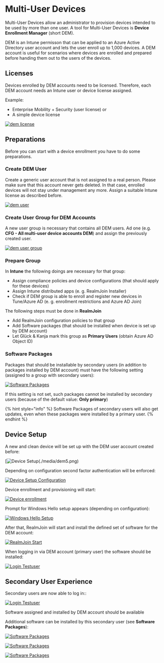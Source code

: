 # Multi-User Devices

Multi-User Devices allow an administrator to provision devices intended to be used by more than one user. A tool for Multi-User Devices is **Device Enrollment Manager** \(short DEM\).

DEM is an Intune permisson that can be applied to an Azure Active Directory user account and lets the user enroll up to 1,000 devices. A DEM account is useful for scenarios where devices are enrolled and prepared before handing them out to the users of the devices.

## Licenses

Devices enrolled by DEM accounts need to be licensed. Therefore, each DEM account needs an Intune user or device license assigned.

Example:

* Enterprise Mobility + Security \(user license\) or
* A simple device license

[![dem license](.gitbook/assets/dem1.png)](https://github.com/realmjoin/realmjoin-gitbooks/tree/3c2250fcc0d712e1b40ac535a1766b57ce01910c/docs/media/dem1.png)

## Preparations

Before you can start with a device enrollment you have to do some preparations.

### Create DEM User

Create a generic user account that is not assigned to a real person. Please make sure that this account never gets deleted. In that case, enrolled devices will not stay under management any more. Assign a suitable Intune license as described before.

[![dem user](.gitbook/assets/dem2.png)](https://github.com/realmjoin/realmjoin-gitbooks/tree/3c2250fcc0d712e1b40ac535a1766b57ce01910c/docs/media/dem2.png)

### Create User Group for DEM Accounts

A new user group is necessary that contains all DEM users. Ad one \(e.g. **CFG - All multi-user device accounts DEM**\) and assign the previously created user.

[![dem user group](.gitbook/assets/dem3.png)](https://github.com/realmjoin/realmjoin-gitbooks/tree/3c2250fcc0d712e1b40ac535a1766b57ce01910c/docs/media/dem3.png)

### Prepare Group

In **Intune** the following doings are necessary for that group:

* Assign compliance policies and device configurations \(that should apply for these devices\)
* Assign Intune distributed apps \(e. g. RealmJoin Installer\)
* Check if DEM group is able to enroll and register new devices in Tune/Azure AD \(e. g. enrollment restrictions and Azure AD Join\)

The following steps must be done in **RealmJoin**

* Add RealmJoin configuration policies to that group
* Add Software packages \(that should be installed when device is set up by DEM account\)
* Let Glück & Kanja mark this group as **Primary Users** \(obtain Azure AD Object ID\)

### Software Packages

Packages that should be installable by secondary users \(in addition to packages installed by DEM account\) must have the following setting \(assigned to a group with secondary users\):

[![Software Packages](.gitbook/assets/dem4.png)](https://github.com/realmjoin/realmjoin-gitbooks/tree/3c2250fcc0d712e1b40ac535a1766b57ce01910c/docs/media/dem4.png)

If this setting is not set, such packages cannot be installed by secondary users \(because of the default value: **Only primary**\)

{% hint style="info" %}
Software Packages of secondary users will also get updates, even when these packages were installed by a primary user.
{% endhint %}

## Device Setup

A new and clean device will be set up with the DEM user account created before:

\[![Device Setup\(./media/dem5.png\)](.gitbook/assets/dem5.png)

Depending on configuration second factor authentication will be enforced:

[![Device Setup Configuration](.gitbook/assets/dem6.png)](https://github.com/realmjoin/realmjoin-gitbooks/tree/3c2250fcc0d712e1b40ac535a1766b57ce01910c/docs/media/dem6.png)

Device enrollment and provisioning will start:

[![Device enrollment](.gitbook/assets/dem7.png)](https://github.com/realmjoin/realmjoin-gitbooks/tree/3c2250fcc0d712e1b40ac535a1766b57ce01910c/docs/media/dem7.png)

Prompt for Windows Hello setup appears \(depending on configuration\):

[![Windows Hello Setup](.gitbook/assets/dem8.png)](https://github.com/realmjoin/realmjoin-gitbooks/tree/3c2250fcc0d712e1b40ac535a1766b57ce01910c/docs/media/dem8.png)

After that, RealmJoin will start and install the defined set of software for the DEM account:

[![RealmJoin Start](.gitbook/assets/dem9.png)](https://github.com/realmjoin/realmjoin-gitbooks/tree/3c2250fcc0d712e1b40ac535a1766b57ce01910c/docs/media/dem9.png)

When logging in via DEM account \(primary user\) the software should be installed:

[![Login Testuser](.gitbook/assets/dem10.png)](https://github.com/realmjoin/realmjoin-gitbooks/tree/3c2250fcc0d712e1b40ac535a1766b57ce01910c/docs/media/dem10.png)

## Secondary User Experience

Secondary users are now able to log in::

[![Login Testuser](.gitbook/assets/dem11.png)](https://github.com/realmjoin/realmjoin-gitbooks/tree/3c2250fcc0d712e1b40ac535a1766b57ce01910c/docs/media/dem11.png)

Software assigned and installed by DEM account should be available

Additional software can be installed by this secondary user \(see **Software Packages**\):

[![Software Packages](.gitbook/assets/dem13.png)](https://github.com/realmjoin/realmjoin-gitbooks/tree/3c2250fcc0d712e1b40ac535a1766b57ce01910c/docs/media/dem13.png)

[![Software Packages](.gitbook/assets/dem14.png)](https://github.com/realmjoin/realmjoin-gitbooks/tree/3c2250fcc0d712e1b40ac535a1766b57ce01910c/docs/media/dem14.png)

[![Software Packages](.gitbook/assets/dem15.png)](https://github.com/realmjoin/realmjoin-gitbooks/tree/3c2250fcc0d712e1b40ac535a1766b57ce01910c/docs/media/dem15.png)

